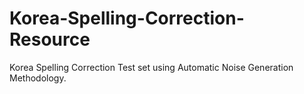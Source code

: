 # Korea-Spelling-Correction-Resource
Korea Spelling Correction Test set using Automatic Noise Generation Methodology.


